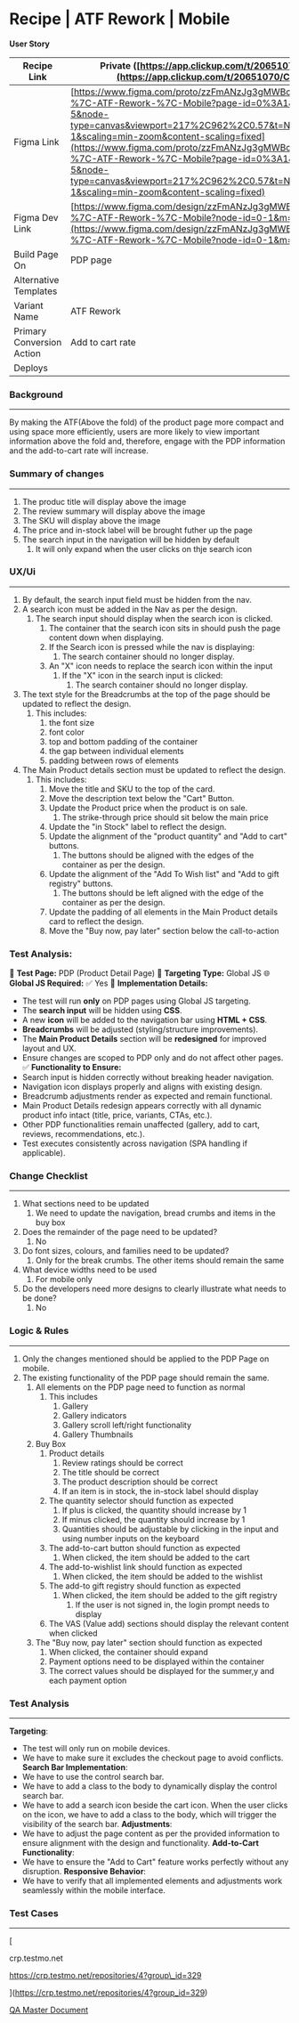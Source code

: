 # Recipe | ATF Rework | Mobile

**User Story**

| Recipe Link | Private ([https://app.clickup.com/t/20651070/CRO-748](https://app.clickup.com/t/20651070/CRO-748)) |
| ---| --- |
| Figma Link | [https://www.figma.com/proto/zzFmANzJg3gMWBcFC4MYQ5/Recipe-%7C-ATF-Rework-%7C-Mobile?page-id=0%3A1&node-id=1-5&node-type=canvas&viewport=217%2C962%2C0.57&t=NXh4RstIYJ0NB3qk-1&scaling=min-zoom&content-scaling=fixed](https://www.figma.com/proto/zzFmANzJg3gMWBcFC4MYQ5/Recipe-%7C-ATF-Rework-%7C-Mobile?page-id=0%3A1&node-id=1-5&node-type=canvas&viewport=217%2C962%2C0.57&t=NXh4RstIYJ0NB3qk-1&scaling=min-zoom&content-scaling=fixed) |
| Figma Dev Link | [https://www.figma.com/design/zzFmANzJg3gMWBcFC4MYQ5/Recipe-%7C-ATF-Rework-%7C-Mobile?node-id=0-1&m=dev](https://www.figma.com/design/zzFmANzJg3gMWBcFC4MYQ5/Recipe-%7C-ATF-Rework-%7C-Mobile?node-id=0-1&m=dev) |
| Build Page On | PDP page |
| Alternative Templates |  |
| Variant Name | ATF Rework |
| Primary Conversion Action | Add to cart rate |
| Deploys |  |

### Background
* * *

By making the ATF(Above the fold) of the product page more compact and using space more efficiently, users are more likely to view important information above the fold and, therefore, engage with the PDP information and the add-to-cart rate will increase.

### Summary of changes
* * *

1. The produc title will display above the image
2. The review summary will display above the image
3. The SKU will display above the image
4. The price and in-stock label will be brought futher up the page 
5. The search input in the navigation will be hidden by default
    1. It will only expand when the user clicks on thje search icon
###   

### UX/Ui
* * *

1. By default, the search input field must be hidden from the nav.
2. A search icon must be added in the Nav as per the design.
    1. The search input should display when the search icon is clicked.
        1. The container that the search icon sits in should push the page content down when displaying.
        2. If the Search icon is pressed while the nav is displaying:
            1. The search container should no longer display.
        3. An "X" icon needs to replace the search icon within the input
            1. If the "X" icon in the search input is clicked:
                1. The search container should no longer display.
3. The text style for the Breadcrumbs at the top of the page should be updated to reflect the design.
    1. This includes:
        1. the font size
        2. font color
        3. top and bottom padding of the container
        4. the gap between individual elements
        5. padding between rows of elements
4. The Main Product details section must be updated to reflect the design.
    1. This includes:
        1. Move the title and SKU to the top of the card.
        2. Move the description text below the "Cart" Button.
        3. Update the Product price when the product is on sale.
            1. The strike-through price should sit below the main price
        4. Update the "in Stock" label to reflect the design.
        5. Update the alignment of the "product quantity" and "Add to cart" buttons.
            1. The buttons should be aligned with the edges of the container as per the design.
        6. Update the alignment of the "Add To Wish list" and "Add to gift registry" buttons.
            1. The buttons should be left aligned with the edge of the container as per the design.
        7. Update the padding of all elements in the Main Product details card to reflect the design.
        8. Move the "Buy now, pay later" section below the call-to-action

### Test Analysis:
🧪 **Test Page:**
PDP (Product Detail Page)
🎯 **Targeting Type:** Global JS
🌐 **Global JS Required:** ✅ Yes
🔧 **Implementation Details:**
*   The test will run **only** on PDP pages using Global JS targeting.
*   The **search input** will be hidden using **CSS**.
*   A new **icon** will be added to the navigation bar using **HTML + CSS**.
*   **Breadcrumbs** will be adjusted (styling/structure improvements).
*   The **Main Product Details** section will be **redesigned** for improved layout and UX.
*   Ensure changes are scoped to PDP only and do not affect other pages.
✅ **Functionality to Ensure:**
*   Search input is hidden correctly without breaking header navigation.
*   Navigation icon displays properly and aligns with existing design.
*   Breadcrumb adjustments render as expected and remain functional.
*   Main Product Details redesign appears correctly with all dynamic product info intact (title, price, variants, CTAs, etc.).
*   Other PDP functionalities remain unaffected (gallery, add to cart, reviews, recommendations, etc.).
*   Test executes consistently across navigation (SPA handling if applicable).

### Change Checklist
* * *

1. What sections need to be updated
    1. We need to update the navigation, bread crumbs and items in the buy box
2. Does the remainder of the page need to be updated?
    1. No
3. Do font sizes, colours, and families need to be updated?
    1. Only for the break crumbs. The other items should remain the same
4. What device widths need to be used
    1. For mobile only
5. Do the developers need more designs to clearly illustrate what needs to be done?
    1. No

### Logic & Rules
* * *
1. Only the changes mentioned should be applied to the PDP Page on mobile.
2. The existing functionality of the PDP page should remain the same.
    1. All elements on the PDP page need to function as normal
        1. This includes
            1. Gallery
            2. Gallery indicators
            3. Gallery scroll left/right functionality
            4. Gallery Thumbnails
    2. Buy Box
        1. Product details
            1. Review ratings should be correct
            2. The title should be correct
            3. The product description should be correct
            4. If an item is in stock, the in-stock label should display
        2. The quantity selector should function as expected
            1. If plus is clicked, the quantity should increase by 1
            2. If minus clicked, the quantity should increase by 1
            3. Quantities should be adjustable by clicking in the input and using number inputs on the keyboard
        3. The add-to-cart button should function as expected
            1. When clicked, the item should be added to the cart
        4. The add-to-wishlist link should function as expected
            1. When clicked, the item should be added to the wishlist
        5. The add-to gift registry should function as expected
            1. When clicked, the item should be added to the gift registry
                1. If the user is not signed in, the login prompt needs to display
        6. The VAS (Value add) sections should display the relevant content when clicked
    3. The "Buy now, pay later" section should function as expected
        1. When clicked, the container should expand
        2. Payment options need to be displayed within the container
        3. The correct values should be displayed for the summer,y and each payment option

### Test Analysis
* * *
**Targeting**:
*   The test will only run on mobile devices.
*   We have to make sure it excludes the checkout page to avoid conflicts.
**Search Bar Implementation**:
*   We have to use the control search bar.
*   We have to add a class to the body to dynamically display the control search bar.
*   We have to add a search icon beside the cart icon. When the user clicks on the icon, we have to add a class to the body, which will trigger the visibility of the search bar.
**Adjustments**:
*   We have to adjust the page content as per the provided information to ensure alignment with the design and functionality.
**Add-to-Cart Functionality**:
*   We have to ensure the "Add to Cart" feature works perfectly without any disruption.
**Responsive Behavior**:
*   We have to verify that all implemented elements and adjustments work seamlessly within the mobile interface.

###   

### Test Cases
* * *

[

crp.testmo.net

https://crp.testmo.net/repositories/4?group\_id=329

](https://crp.testmo.net/repositories/4?group_id=329)

[QA Master Document](https://docs.google.com/document/d/1NkAZKcWJ9skz0ccwZmCrKwFY-4afxSUwEEAGm0WG3qM/edit)